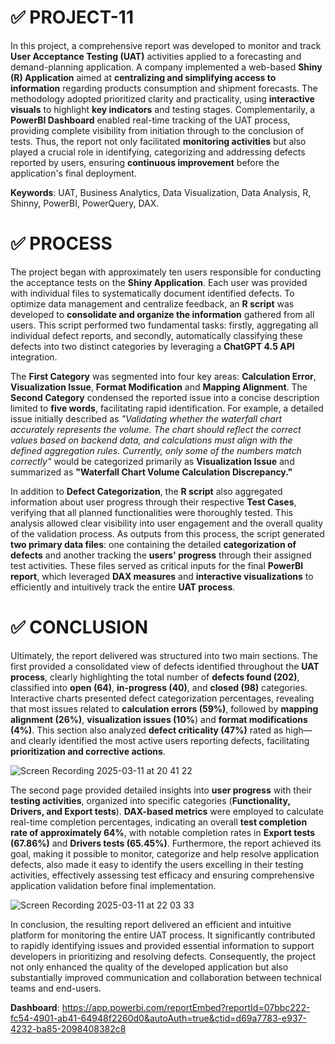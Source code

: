 # ✅ PROJECT-11

In this project, a comprehensive report was developed to monitor and track **User Acceptance Testing (UAT)** activities applied to a forecasting and demand-planning application. A company implemented a web-based **Shiny (R) Application** aimed at **centralizing and simplifying access to information** regarding products consumption and shipment forecasts. The methodology adopted prioritized clarity and practicality, using **interactive visuals** to highlight **key indicators** and testing stages. Complementarily, a **PowerBI Dashboard** enabled real-time tracking of the UAT process, providing complete visibility from initiation through to the conclusion of tests. Thus, the report not only facilitated **monitoring activities** but also played a crucial role in identifying, categorizing and addressing defects reported by users, ensuring **continuous improvement** before the application's final deployment.

**Keywords**: UAT, Business Analytics, Data Visualization, Data Analysis, R, Shinny, PowerBI, PowerQuery, DAX.

# ✅ PROCESS

The project began with approximately ten users responsible for conducting the acceptance tests on the **Shiny Application**. Each user was provided with individual files to systematically document identified defects. To optimize data management and centralize feedback, an **R script** was developed to **consolidate and organize the information** gathered from all users. This script performed two fundamental tasks: firstly, aggregating all individual defect reports, and secondly, automatically classifying these defects into two distinct categories by leveraging a **ChatGPT 4.5 API** integration. 

The **First Category** was segmented into four key areas: **Calculation Error**, **Visualization Issue**, **Format Modification** and **Mapping Alignment**. The **Second Category** condensed the reported issue into a concise description limited to **five words**, facilitating rapid identification. For example, a detailed issue initially described as *"Validating whether the waterfall chart accurately represents the volume. The chart should reflect the correct values based on backend data, and calculations must align with the defined aggregation rules. Currently, only some of the numbers match correctly"* would be categorized primarily as **Visualization Issue** and summarized as **"Waterfall Chart Volume Calculation Discrepancy."**

In addition to **Defect Categorization**, the **R script** also aggregated information about user progress through their respective **Test Cases**, verifying that all planned functionalities were thoroughly tested. This analysis allowed clear visibility into user engagement and the overall quality of the validation process. As outputs from this process, the script generated **two primary data files**: one containing the detailed **categorization of defects** and another tracking the **users' progress** through their assigned test activities. These files served as critical inputs for the final **PowerBI report**, which leveraged **DAX measures** and **interactive visualizations** to efficiently and intuitively track the entire **UAT process**.

# ✅ CONCLUSION

Ultimately, the report delivered was structured into two main sections. The first provided a consolidated view of defects identified throughout the **UAT process**, clearly highlighting the total number of **defects found (202)**, classified into **open (64)**, **in-progress (40)**, and **closed (98)** categories. Interactive charts presented defect categorization percentages, revealing that most issues related to **calculation errors (59%)**, followed by **mapping alignment (26%)**, **visualization issues (10%**) and **format modifications (4%)**. This section also analyzed **defect criticality (47%)** rated as high—and clearly identified the most active users reporting defects, facilitating **prioritization and corrective actions**.

![Screen Recording 2025-03-11 at 20 41 22](https://github.com/user-attachments/assets/c7d38678-52d2-4cb0-999c-1d46990707b0)

The second page provided detailed insights into **user progress** with their **testing activities**, organized into specific categories (**Functionality, Drivers, and Export tests**). **DAX-based metrics** were employed to calculate real-time completion percentages, indicating an overall **test completion rate of approximately 64%**, with notable completion rates in **Export tests (67.86%)** and **Drivers tests (65.45%)**. Furthermore, the report achieved its goal, making it possible to monitor, categorize and help resolve application defects, also made it easy to identify the users excelling in their testing activities, effectively assessing test efficacy and ensuring comprehensive application validation before final implementation.

![Screen Recording 2025-03-11 at 22 03 33](https://github.com/user-attachments/assets/6ce696d8-9a3d-441f-87fd-b4aa59e9c6a0)

In conclusion, the resulting report delivered an efficient and intuitive platform for monitoring the entire UAT process. It significantly contributed to rapidly identifying issues and provided essential information to support developers in prioritizing and resolving defects. Consequently, the project not only enhanced the quality of the developed application but also substantially improved communication and collaboration between technical teams and end-users.

**Dashboard**: https://app.powerbi.com/reportEmbed?reportId=07bbc222-fc54-4901-ab41-64948f2260d0&autoAuth=true&ctid=d69a7783-e937-4232-ba85-2098408382c8
